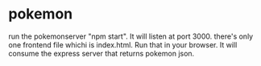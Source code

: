 # pokemon

run the pokemonserver "npm start". It will listen at port 3000.
there's only one frontend file whichi is index.html. Run that in your browser. It will consume the express server that returns pokemon json.
